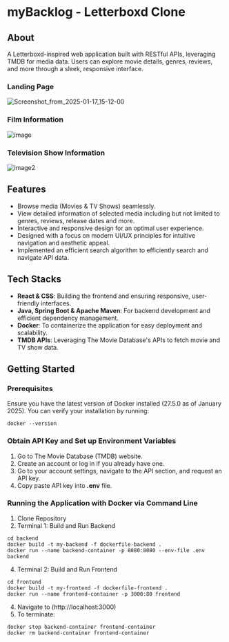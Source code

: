 # myBacklog - Letterboxd Clone 
## About
A Letterboxd-inspired web application built with RESTful APIs, leveraging TMDB for media data. Users can explore movie details, genres, reviews, and more through a sleek, responsive interface.

### Landing Page
![Screenshot_from_2025-01-17_15-12-00](https://github.com/user-attachments/assets/ac91b1e1-24c3-45d1-a5c7-f08ccc8f3ad3)

### Film Information 
![image](https://github.com/user-attachments/assets/641c9667-39c3-4121-bf65-f74a711b6b88)

### Television Show Information
![image2](https://github.com/user-attachments/assets/aefbf768-af18-4981-aaff-7f4a187d176c)

## Features
- Browse media (Movies & TV Shows) seamlessly.
- View detailed information of selected media including but not limited to genres, reviews, release dates and more.
- Interactive and responsive design for an optimal user experience.
- Designed with a focus on modern UI/UX principles for intuitive navigation and aesthetic appeal.
- Implemented an efficient search algorithm to efficiently search and navigate API data.

## Tech Stacks
- **React & CSS**: Building the frontend and ensuring responsive, user-friendly interfaces.
- **Java, Spring Boot & Apache Maven**: For backend development and efficient dependency management.
- **Docker**: To containerize the application for easy deployment and scalability.
- **TMDB APIs**: Leveraging The Movie Database's APIs to fetch movie and TV show data.

## Getting Started
### Prerequisites
Ensure you have the latest version of Docker installed (27.5.0 as of January 2025). You can verify your installation by running: 
```
docker --version
```

### Obtain API Key and Set up Environment Variables
1. Go to The Movie Database (TMDB) website.
2. Create an account or log in if you already have one.
3. Go to your account settings, navigate to the API section, and request an API key.
4. Copy paste API key into **.env** file.

### Running the Application with Docker via Command Line
1. Clone Repository
2. Terminal 1: Build and Run Backend
```
cd backend
docker build -t my-backend -f dockerfile-backend .
docker run --name backend-container -p 8080:8080 --env-file .env backend
```
4. Terminal 2: Build and Run Frontend
```
cd frontend
docker build -t my-frontend -f dockerfile-frontend .
docker run --name frontend-container -p 3000:80 frontend
```
4. Navigate to (http://localhost:3000)
5. To terminate:
```
docker stop backend-container frontend-container
docker rm backend-container frontend-container
```

